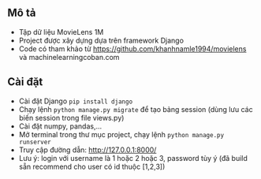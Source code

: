 ## Mô tả
- Tập dữ liệu MovieLens 1M<br /> 
- Project được xây dựng dựa trên framework Django<br />
- Code có tham khảo từ https://github.com/khanhnamle1994/movielens và machinelearningcoban.com

## Cài đặt
- Cài đặt Django ```pip install django```
- Chạy lệnh ```python manage.py migrate``` để tạo bảng session (dùng lưu các biến session trong file views.py)
- Cài đặt numpy, pandas,...
- Mở terminal trong thư mục project, chạy lệnh ``` python manage.py runserver ```
- Truy cập đường dẫn: http://127.0.0.1:8000/
- Lưu ý: login với username là 1 hoặc 2 hoặc 3, password tùy ý (đã build sẵn recommend cho user có id thuộc [1,2,3])
